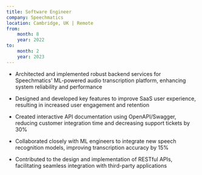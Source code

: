 ```yaml
---
title: Software Engineer
company: Speechmatics
location: Cambridge, UK | Remote
from: 
    month: 8
    year: 2022
to:
    month: 2
    year: 2023
---
```

* Architected and implemented robust backend services for Speechmatics' ML-powered audio transcription platform, enhancing system reliability and performance

* Designed and developed key features to improve SaaS user experience, resulting in increased user engagement and retention

* Created interactive API documentation using OpenAPI/Swagger, reducing customer integration time and decreasing support tickets by 30%

* Collaborated closely with ML engineers to integrate new speech recognition models, improving transcription accuracy by 15%

* Contributed to the design and implementation of RESTful APIs, facilitating seamless integration with third-party applications

